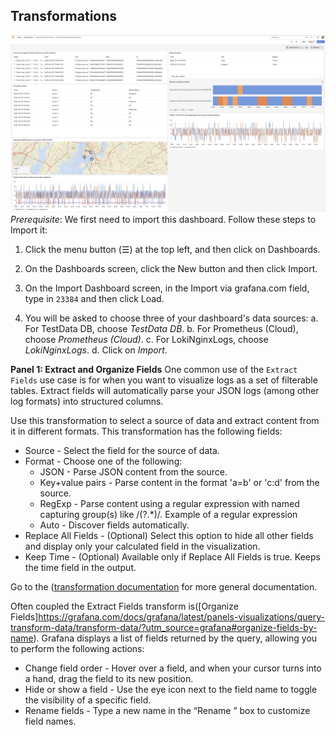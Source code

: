 ## Transformations

![Transformation Examples](img/transforms.jpg)
*Prerequisite*: We first need to import this dashboard. Follow these steps to Import it:

1. Click the menu button (☰) at the top left, and then click on Dashboards.
2. On the Dashboards screen, click the New button and then click Import.
3. On the Import Dashboard screen, in the Import via grafana.com field, type in `23384` and then click Load.

4. You will be asked to choose three of your dashboard's data sources:
  a. For TestData DB, choose *TestData DB*.
  b. For Prometheus (Cloud), choose *Prometheus (Cloud)*.
  c. For LokiNginxLogs, choose *LokiNginxLogs*.
  d. Click on *Import*.


**Panel 1: Extract and Organize Fields**
One common use of the `Extract Fields` use case is for when you want to visualize logs as a set of filterable tables. Extract fields will automatically parse your JSON logs (among other log formats) into structured columns.

Use this transformation to select a source of data and extract content from it in different formats. This transformation has the following fields:

  - Source - Select the field for the source of data.
  - Format - Choose one of the following:
    - JSON - Parse JSON content from the source.
    - Key+value pairs - Parse content in the format 'a=b' or 'c:d' from the source.
    - RegExp - Parse content using a regular expression with named capturing group(s) like /(?<NewField>.*)/. Example of a regular expression
    - Auto - Discover fields automatically.
  - Replace All Fields - (Optional) Select this option to hide all other fields and display only your calculated field in the visualization.
  - Keep Time - (Optional) Available only if Replace All Fields is true. Keeps the time field in the output.

Go to the ([transformation documentation]((https://grafana.com/docs/grafana/latest/panels-visualizations/query-transform-data/transform-data/?utm_source=grafana#extract-fields)) for more general documentation.

Often coupled the Extract Fields transform is([Organize Fields]https://grafana.com/docs/grafana/latest/panels-visualizations/query-transform-data/transform-data/?utm_source=grafana#organize-fields-by-name). Grafana displays a list of fields returned by the query, allowing you to perform the following actions:

- Change field order - Hover over a field, and when your cursor turns into a hand, drag the field to its new position.
- Hide or show a field - Use the eye icon next to the field name to toggle the visibility of a specific field.
- Rename fields - Type a new name in the “Rename ” box to customize field names.


